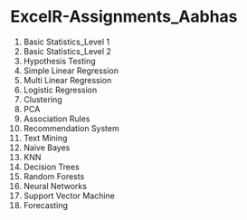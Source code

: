 # ExcelR-Assignments_Aabhas

1) Basic Statistics_Level 1
2) Basic Statistics_Level 2
3) Hypothesis Testing
4) Simple Linear Regression
5) Multi Linear Regression
6) Logistic Regression
7) Clustering
8) PCA
9) Association Rules
10) Recommendation System
11) Text Mining
12) Naive Bayes
13) KNN
14) Decision Trees
15) Random Forests
16) Neural Networks
17) Support Vector Machine
18) Forecasting
